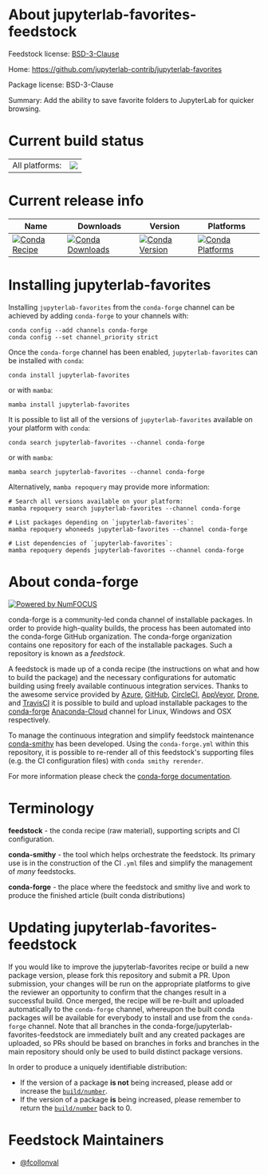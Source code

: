 About jupyterlab-favorites-feedstock
====================================

Feedstock license: [BSD-3-Clause](https://github.com/conda-forge/jupyterlab-favorites-feedstock/blob/main/LICENSE.txt)

Home: https://github.com/jupyterlab-contrib/jupyterlab-favorites

Package license: BSD-3-Clause

Summary: Add the ability to save favorite folders to JupyterLab for quicker browsing.

Current build status
====================


<table><tr><td>All platforms:</td>
    <td>
      <a href="https://dev.azure.com/conda-forge/feedstock-builds/_build/latest?definitionId=12296&branchName=main">
        <img src="https://dev.azure.com/conda-forge/feedstock-builds/_apis/build/status/jupyterlab-favorites-feedstock?branchName=main">
      </a>
    </td>
  </tr>
</table>

Current release info
====================

| Name | Downloads | Version | Platforms |
| --- | --- | --- | --- |
| [![Conda Recipe](https://img.shields.io/badge/recipe-jupyterlab--favorites-green.svg)](https://anaconda.org/conda-forge/jupyterlab-favorites) | [![Conda Downloads](https://img.shields.io/conda/dn/conda-forge/jupyterlab-favorites.svg)](https://anaconda.org/conda-forge/jupyterlab-favorites) | [![Conda Version](https://img.shields.io/conda/vn/conda-forge/jupyterlab-favorites.svg)](https://anaconda.org/conda-forge/jupyterlab-favorites) | [![Conda Platforms](https://img.shields.io/conda/pn/conda-forge/jupyterlab-favorites.svg)](https://anaconda.org/conda-forge/jupyterlab-favorites) |

Installing jupyterlab-favorites
===============================

Installing `jupyterlab-favorites` from the `conda-forge` channel can be achieved by adding `conda-forge` to your channels with:

```
conda config --add channels conda-forge
conda config --set channel_priority strict
```

Once the `conda-forge` channel has been enabled, `jupyterlab-favorites` can be installed with `conda`:

```
conda install jupyterlab-favorites
```

or with `mamba`:

```
mamba install jupyterlab-favorites
```

It is possible to list all of the versions of `jupyterlab-favorites` available on your platform with `conda`:

```
conda search jupyterlab-favorites --channel conda-forge
```

or with `mamba`:

```
mamba search jupyterlab-favorites --channel conda-forge
```

Alternatively, `mamba repoquery` may provide more information:

```
# Search all versions available on your platform:
mamba repoquery search jupyterlab-favorites --channel conda-forge

# List packages depending on `jupyterlab-favorites`:
mamba repoquery whoneeds jupyterlab-favorites --channel conda-forge

# List dependencies of `jupyterlab-favorites`:
mamba repoquery depends jupyterlab-favorites --channel conda-forge
```


About conda-forge
=================

[![Powered by
NumFOCUS](https://img.shields.io/badge/powered%20by-NumFOCUS-orange.svg?style=flat&colorA=E1523D&colorB=007D8A)](https://numfocus.org)

conda-forge is a community-led conda channel of installable packages.
In order to provide high-quality builds, the process has been automated into the
conda-forge GitHub organization. The conda-forge organization contains one repository
for each of the installable packages. Such a repository is known as a *feedstock*.

A feedstock is made up of a conda recipe (the instructions on what and how to build
the package) and the necessary configurations for automatic building using freely
available continuous integration services. Thanks to the awesome service provided by
[Azure](https://azure.microsoft.com/en-us/services/devops/), [GitHub](https://github.com/),
[CircleCI](https://circleci.com/), [AppVeyor](https://www.appveyor.com/),
[Drone](https://cloud.drone.io/welcome), and [TravisCI](https://travis-ci.com/)
it is possible to build and upload installable packages to the
[conda-forge](https://anaconda.org/conda-forge) [Anaconda-Cloud](https://anaconda.org/)
channel for Linux, Windows and OSX respectively.

To manage the continuous integration and simplify feedstock maintenance
[conda-smithy](https://github.com/conda-forge/conda-smithy) has been developed.
Using the ``conda-forge.yml`` within this repository, it is possible to re-render all of
this feedstock's supporting files (e.g. the CI configuration files) with ``conda smithy rerender``.

For more information please check the [conda-forge documentation](https://conda-forge.org/docs/).

Terminology
===========

**feedstock** - the conda recipe (raw material), supporting scripts and CI configuration.

**conda-smithy** - the tool which helps orchestrate the feedstock.
                   Its primary use is in the construction of the CI ``.yml`` files
                   and simplify the management of *many* feedstocks.

**conda-forge** - the place where the feedstock and smithy live and work to
                  produce the finished article (built conda distributions)


Updating jupyterlab-favorites-feedstock
=======================================

If you would like to improve the jupyterlab-favorites recipe or build a new
package version, please fork this repository and submit a PR. Upon submission,
your changes will be run on the appropriate platforms to give the reviewer an
opportunity to confirm that the changes result in a successful build. Once
merged, the recipe will be re-built and uploaded automatically to the
`conda-forge` channel, whereupon the built conda packages will be available for
everybody to install and use from the `conda-forge` channel.
Note that all branches in the conda-forge/jupyterlab-favorites-feedstock are
immediately built and any created packages are uploaded, so PRs should be based
on branches in forks and branches in the main repository should only be used to
build distinct package versions.

In order to produce a uniquely identifiable distribution:
 * If the version of a package **is not** being increased, please add or increase
   the [``build/number``](https://docs.conda.io/projects/conda-build/en/latest/resources/define-metadata.html#build-number-and-string).
 * If the version of a package **is** being increased, please remember to return
   the [``build/number``](https://docs.conda.io/projects/conda-build/en/latest/resources/define-metadata.html#build-number-and-string)
   back to 0.

Feedstock Maintainers
=====================

* [@fcollonval](https://github.com/fcollonval/)

